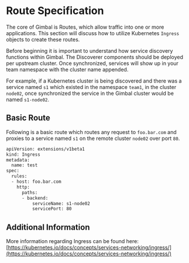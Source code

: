 # Route Specification

The core of Gimbal is Routes, which allow traffic into one or more applications. This section will discuss how to utilize Kubernetes `Ingress` objects to create these routes. 

Before beginning it is important to understand how service discovery functions within Gimbal. The Discoverer components should be deployed per upstream cluster. Once synchronized, services will show up in your team namespace with the cluster name appended.

For example, if a Kubernetes cluster is being discovered and there was a service named `s1` which existed in the namespace `team1`, in the cluster `node02`, once synchronized the service in the Gimbal cluster would be named `s1-node02`. 

## Basic Route

Following is a basic route which routes any request to `foo.bar.com` and proxies to a service named `s1` on the remote cluster `node02` over port `80`. 

```sh
apiVersion: extensions/v1beta1
kind: Ingress
metadata:
  name: test
spec:
  rules:
  - host: foo.bar.com
    http:
      paths:
      - backend:
          serviceName: s1-node02
          servicePort: 80
```

## Additional Information

More information regarding Ingress can be found here: [https://kubernetes.io/docs/concepts/services-networking/ingress/](https://kubernetes.io/docs/concepts/services-networking/ingress/)